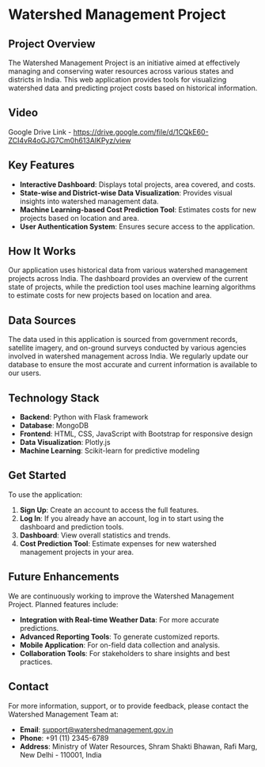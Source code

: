 # Watershed Management Project

## Project Overview

The Watershed Management Project is an initiative aimed at effectively managing and conserving water resources across various states and districts in India. This web application provides tools for visualizing watershed data and predicting project costs based on historical information.

## Video 

Google Drive Link - https://drive.google.com/file/d/1CQkE60-ZCI4vR4oGJG7Cm0h613AlKPyz/view

## Key Features

- **Interactive Dashboard**: Displays total projects, area covered, and costs.
- **State-wise and District-wise Data Visualization**: Provides visual insights into watershed management data.
- **Machine Learning-based Cost Prediction Tool**: Estimates costs for new projects based on location and area.
- **User Authentication System**: Ensures secure access to the application.

## How It Works

Our application uses historical data from various watershed management projects across India. The dashboard provides an overview of the current state of projects, while the prediction tool uses machine learning algorithms to estimate costs for new projects based on location and area.

## Data Sources

The data used in this application is sourced from government records, satellite imagery, and on-ground surveys conducted by various agencies involved in watershed management across India. We regularly update our database to ensure the most accurate and current information is available to our users.

## Technology Stack

- **Backend**: Python with Flask framework
- **Database**: MongoDB
- **Frontend**: HTML, CSS, JavaScript with Bootstrap for responsive design
- **Data Visualization**: Plotly.js
- **Machine Learning**: Scikit-learn for predictive modeling

## Get Started

To use the application:

1. **Sign Up**: Create an account to access the full features.
2. **Log In**: If you already have an account, log in to start using the dashboard and prediction tools.
3. **Dashboard**: View overall statistics and trends.
4. **Cost Prediction Tool**: Estimate expenses for new watershed management projects in your area.

## Future Enhancements

We are continuously working to improve the Watershed Management Project. Planned features include:

- **Integration with Real-time Weather Data**: For more accurate predictions.
- **Advanced Reporting Tools**: To generate customized reports.
- **Mobile Application**: For on-field data collection and analysis.
- **Collaboration Tools**: For stakeholders to share insights and best practices.

## Contact

For more information, support, or to provide feedback, please contact the Watershed Management Team at:

- **Email**: [support@watershedmanagement.gov.in](mailto:support@watershedmanagement.gov.in)
- **Phone**: +91 (11) 2345-6789
- **Address**: Ministry of Water Resources, Shram Shakti Bhawan, Rafi Marg, New Delhi - 110001, India

